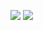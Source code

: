 

![](https://res.cloudinary.com/dqfpwqvpe/image/upload/v1748235681/m2btc9l4bkrhbfeuxbfx.png)
![](https://res.cloudinary.com/dqfpwqvpe/image/upload/v1748235685/wjfu04ykned1vvsz9cpw.png)